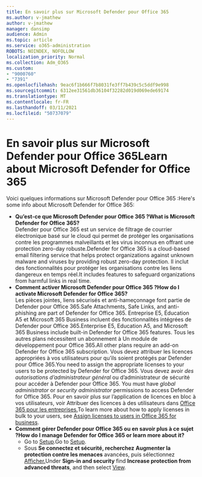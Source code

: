 ```yaml
---
title: En savoir plus sur Microsoft Defender pour Office 365
ms.author: v-jmathew
author: v-jmathew
manager: dansimp
audience: Admin
ms.topic: article
ms.service: o365-administration
ROBOTS: NOINDEX, NOFOLLOW
localization_priority: Normal
ms.collection: Adm_O365
ms.custom:
- "9000760"
- "7391"
ms.openlocfilehash: 9eac6f1b666f7b8031fe3ff7b439c5c5ddf9e998
ms.sourcegitcommit: 6312ee31561db36104f32282d019d069ede69174
ms.translationtype: MT
ms.contentlocale: fr-FR
ms.lasthandoff: 03/11/2021
ms.locfileid: "50737079"
---
```

# <a name="learn-about-microsoft-defender-for-office-365"></a><span data-ttu-id="011fc-102">En savoir plus sur Microsoft Defender pour Office 365</span><span class="sxs-lookup"><span data-stu-id="011fc-102">Learn about Microsoft Defender for Office 365</span></span>

<span data-ttu-id="011fc-103">Voici quelques informations sur Microsoft Defender pour Office 365 :</span><span class="sxs-lookup"><span data-stu-id="011fc-103">Here's some info about Microsoft Defender for Office 365:</span></span>

- <span data-ttu-id="011fc-104">**Qu’est-ce que Microsoft Defender pour Office 365 ?**</span><span class="sxs-lookup"><span data-stu-id="011fc-104">**What is Microsoft Defender for Office 365?**</span></span>  
    <span data-ttu-id="011fc-105">Defender pour Office 365 est un service de filtrage de courrier électronique basé sur le cloud qui permet de protéger les organisations contre les programmes malveillants et les virus inconnus en offrant une protection zero-day robuste.</span><span class="sxs-lookup"><span data-stu-id="011fc-105">Defender for Office 365 is a cloud-based email filtering service that helps protect organizations against unknown malware and viruses by providing robust zero-day protection.</span></span> <span data-ttu-id="011fc-106">Il inclut des fonctionnalités pour protéger les organisations contre les liens dangereux en temps réel.</span><span class="sxs-lookup"><span data-stu-id="011fc-106">It includes features to safeguard organizations from harmful links in real time.</span></span>
- <span data-ttu-id="011fc-107">**Comment activer Microsoft Defender pour Office 365 ?**</span><span class="sxs-lookup"><span data-stu-id="011fc-107">**How do I activate Microsoft Defender for Office 365?**</span></span>  
    <span data-ttu-id="011fc-108">Les pièces jointes, liens sécurisés et anti-hameçonnage font partie de Defender pour Office 365.</span><span class="sxs-lookup"><span data-stu-id="011fc-108">Safe Attachments, Safe Links, and anti-phishing are part of Defender for Office 365.</span></span> <span data-ttu-id="011fc-109">Entreprise E5, Éducation A5 et Microsoft 365 Business incluent des fonctionnalités intégrées de Defender pour Office 365.</span><span class="sxs-lookup"><span data-stu-id="011fc-109">Enterprise E5, Education A5, and Microsoft 365 Business include built-in Defender for Office 365 features.</span></span> <span data-ttu-id="011fc-110">Tous les autres plans nécessitent un abonnement à Un module de développement pour Office 365.</span><span class="sxs-lookup"><span data-stu-id="011fc-110">All other plans require an add-on Defender for Office 365 subscription.</span></span> <span data-ttu-id="011fc-111">Vous devez attribuer les licences appropriées à vos utilisateurs pour qu’ils soient protégés par Defender pour Office 365.</span><span class="sxs-lookup"><span data-stu-id="011fc-111">You need to assign the appropriate licenses to your users to be protected by Defender for Office 365.</span></span> <span data-ttu-id="011fc-112">Vous devez avoir *des autorisations d’administrateur général* ou d’administrateur de sécurité pour accéder à Defender pour Office 365. </span><span class="sxs-lookup"><span data-stu-id="011fc-112">You must have *global administrator* or *security administrator* permissions to access Defender for Office 365.</span></span> <span data-ttu-id="011fc-113">Pour en savoir plus sur l’application de licences en bloc à vos utilisateurs, voir Attribuer des licences à des utilisateurs dans [Office 365 pour les entreprises.](https://go.microsoft.com/fwlink/?linkid=2093435)</span><span class="sxs-lookup"><span data-stu-id="011fc-113">To learn more about how to apply licenses in bulk to your users, see [Assign licenses to users in Office 365 for business](https://go.microsoft.com/fwlink/?linkid=2093435).</span></span>
- <span data-ttu-id="011fc-114">**Comment gérer Defender pour Office 365 ou en savoir plus à ce sujet ?**</span><span class="sxs-lookup"><span data-stu-id="011fc-114">**How do I manage Defender for Office 365 or learn more about it?**</span></span>  
  - <span data-ttu-id="011fc-115">Go to [Setup](https://go.microsoft.com/fwlink/p/?linkid=2075721).</span><span class="sxs-lookup"><span data-stu-id="011fc-115">Go to [Setup](https://go.microsoft.com/fwlink/p/?linkid=2075721).</span></span>  
  - <span data-ttu-id="011fc-116">Sous **Se connectez et sécurité, recherchez** **Augmenter la protection contre les menaces** avancées, puis sélectionnez [Afficher.](https://go.microsoft.com/fwlink/?linkid=2109302)</span><span class="sxs-lookup"><span data-stu-id="011fc-116">Under **Sign-in and security** find **Increase protection from advanced threats**, and then select [View](https://go.microsoft.com/fwlink/?linkid=2109302).</span></span>
